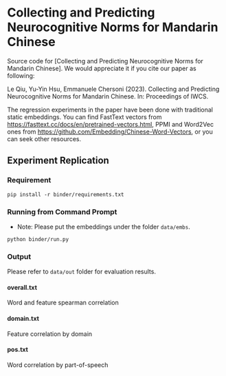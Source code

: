 # Collecting and Predicting Neurocognitive Norms for Mandarin Chinese

Source code for [Collecting and Predicting Neurocognitive Norms for Mandarin Chinese]. We would appreciate it if you cite our paper as following:

Le Qiu, Yu-Yin Hsu, Emmanuele Chersoni (2023). Collecting and Predicting Neurocognitive Norms for Mandarin Chinese. In: Proceedings of IWCS.


The regression experiments in the paper have been done with traditional static embeddings. You can find FastText vectors from https://fasttext.cc/docs/en/pretrained-vectors.html, PPMI and Word2Vec ones from https://github.com/Embedding/Chinese-Word-Vectors, or you can seek other resources. 


## Experiment Replication
### Requirement

```shell
pip install -r binder/requirements.txt
```

### Running from Command Prompt
* Note: Please put the embeddings under the folder ```data/embs```. 

```shell
python binder/run.py
```

### Output
Please refer to ```data/out``` folder for evaluation results.

#### overall.txt
Word and feature spearman correlation 
#### domain.txt 
Feature correlation by domain 
#### pos.txt
Word correlation by part-of-speech
